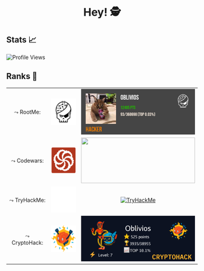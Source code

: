 <h1 align="center"><b>Hey! 🕵️</b></h1>

## Stats 📈

![Profile Views](https://komarev.com/ghpvc/?username=Oblivios&label=PROFILE+VIEWS)

## Ranks 🌌

<table align="center">
                <tr>
                    <td align="center">⤳ RootMe:</td>
                    <td align="center"><img src="./logo/rootme.png" width=70px height=70px/></td>
                    <td align="center"><a href="https://www.root-me.org/Oblivios"><img src="./img/rootme.png" width=300px height=120px/></a></td></td>
                </tr>
                <tr>
                    <td align="center">⤳ Codewars:</td>
                    <td align="center"><img src="./logo/codewars.png" width=70px height=70px/></td>
                    <td align="center"><a href="https://www.codewars.com/users/Oblivios"><img src="https://www.codewars.com/users/Oblivios/badges/large" width=300px height=120px></img></a></td>
                </tr>
                <tr>
                    <td align="center">⤳ TryHackMe:</td>
                    <td align="center"><img src="./logo/tryhackme.png" width=70px height=70px/></td>
                    <td align="center"><a href="https://tryhackme.com/p/Obli"><img src="https://tryhackme-badges.s3.amazonaws.com/Obli.png" alt="TryHackMe"></a></td>
                </tr>
                <tr>
                    <td align="center">⤳ CryptoHack:</td>
                    <td align="center"><img src="./logo/cryptohack.png" width=70px height=70px/></td>
                    <td align="center"><a href="https://cryptohack.org/user/Oblivios/"><img src="./img/cryptohack.png" width=300px height=120px/></a></td>
                </tr>
            </table>
